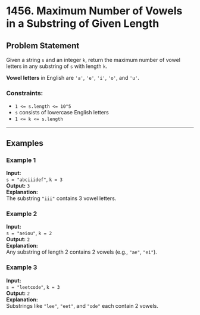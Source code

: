 # 1456. Maximum Number of Vowels in a Substring of Given Length

## Problem Statement
Given a string `s` and an integer `k`, return the maximum number of vowel letters in any substring of `s` with length `k`.

**Vowel letters** in English are `'a'`, `'e'`, `'i'`, `'o'`, and `'u'`.

### Constraints:
- `1 <= s.length <= 10^5`
- `s` consists of lowercase English letters
- `1 <= k <= s.length`

---

## Examples

### Example 1
**Input:**  
`s = "abciiidef"`, `k = 3`  
**Output:** `3`  
**Explanation:**  
The substring `"iii"` contains 3 vowel letters.

### Example 2
**Input:**  
`s = "aeiou"`, `k = 2`  
**Output:** `2`  
**Explanation:**  
Any substring of length 2 contains 2 vowels (e.g., `"ae"`, `"ei"`).

### Example 3
**Input:**  
`s = "leetcode"`, `k = 3`  
**Output:** `2`  
**Explanation:**  
Substrings like `"lee"`, `"eet"`, and `"ode"` each contain 2 vowels.
